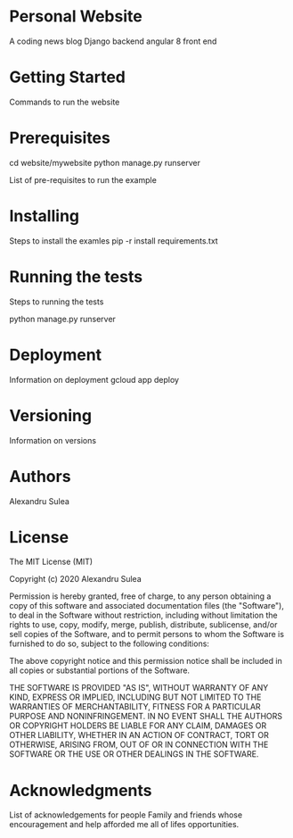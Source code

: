 # Personal Website
A coding news blog
Django backend
angular 8 front end

# Getting Started

Commands to run the website

# Prerequisites
cd website/mywebsite
python manage.py runserver

List of pre-requisites to run the example

# Installing

Steps to install the examles
pip -r install requirements.txt

# Running the tests

Steps to running the tests

python manage.py runserver

# Deployment

Information on deployment
gcloud app deploy

# Versioning

Information on versions

# Authors

Alexandru Sulea

# License
The MIT License (MIT)

Copyright (c) 2020 Alexandru Sulea

Permission is hereby granted, free of charge, to any person obtaining a copy of this software and associated documentation files (the "Software"), to deal in the Software without restriction, including without limitation the rights to use, copy, modify, merge, publish, distribute, sublicense, and/or sell copies of the Software, and to permit persons to whom the Software is furnished to do so, subject to the following conditions:

The above copyright notice and this permission notice shall be included in all copies or substantial portions of the Software.

THE SOFTWARE IS PROVIDED "AS IS", WITHOUT WARRANTY OF ANY KIND, EXPRESS OR IMPLIED, INCLUDING BUT NOT LIMITED TO THE WARRANTIES OF MERCHANTABILITY, FITNESS FOR A PARTICULAR PURPOSE AND NONINFRINGEMENT. IN NO EVENT SHALL THE AUTHORS OR COPYRIGHT HOLDERS BE LIABLE FOR ANY CLAIM, DAMAGES OR OTHER LIABILITY, WHETHER IN AN ACTION OF CONTRACT, TORT OR OTHERWISE, ARISING FROM, OUT OF OR IN CONNECTION WITH THE SOFTWARE OR THE USE OR OTHER DEALINGS IN THE SOFTWARE.

# Acknowledgments

List of acknowledgements for people
Family and friends whose encouragement and help afforded me all of lifes opportunities.


